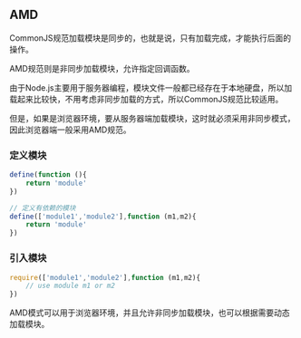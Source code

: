 ## AMD

CommonJS规范加载模块是同步的，也就是说，只有加载完成，才能执行后面的操作。

AMD规范则是非同步加载模块，允许指定回调函数。

由于Node.js主要用于服务器编程，模块文件一般都已经存在于本地硬盘，所以加载起来比较快，不用考虑非同步加载的方式，所以CommonJS规范比较适用。

但是，如果是浏览器环境，要从服务器端加载模块，这时就必须采用非同步模式，因此浏览器端一般采用AMD规范。



### 定义模块

```js
define(function (){
    return 'module'
})
```

```js
// 定义有依赖的模块
define(['module1','module2'],function (m1,m2){
    return 'module'
})
```



### 引入模块

```js
require(['module1','module2'],function (m1,m2){
    // use module m1 or m2
})
```

AMD模式可以用于浏览器环境，并且允许非同步加载模块，也可以根据需要动态加载模块。

### 
